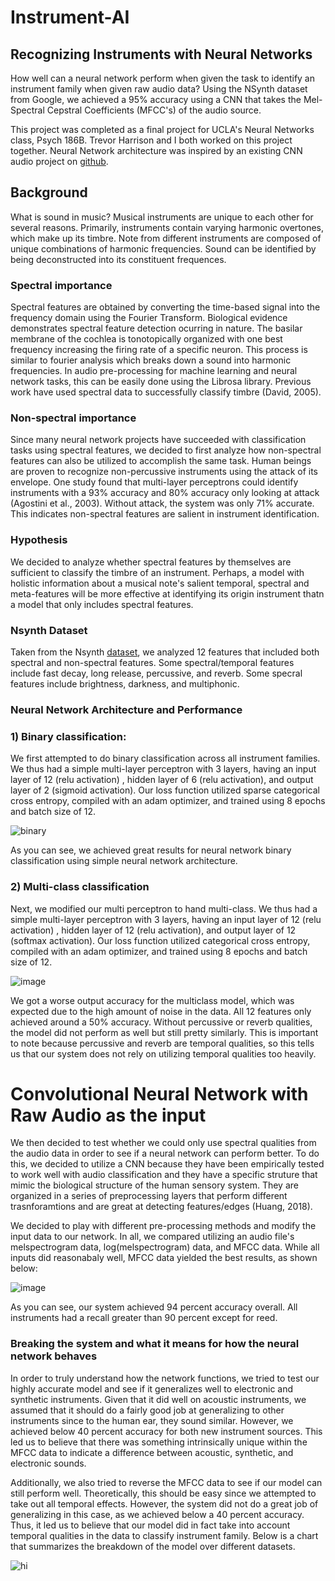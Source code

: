# Instrument-AI

## Recognizing Instruments with Neural Networks
How well can a neural network perform when given the task to identify an instrument family when given raw audio data?  Using the NSynth dataset from Google, we achieved a 95% accuracy using a CNN that takes the Mel-Spectral Cepstral Coefficients (MFCC's) of the audio source. 

This project was completed as a final project for UCLA's Neural Networks class, Psych 186B. Trevor Harrison and I both worked on this project together. Neural Network architecture was inspired by an existing CNN audio project on [github](https://github.com/mikesmales).

## Background

What is sound in music? Musical instruments are unique to each other for several reasons. Primarily, instruments contain varying harmonic overtones, which make up its timbre. Note from different instruments are composed of unique combinations of harmonic frequencies. Sound can be identified by being deconstructed into its constituent frequences.

### Spectral importance

Spectral features are obtained by converting the time-based signal into the frequency domain using the Fourier Transform. Biological evidence demonstrates spectral feature detection ocurring in nature. The basilar membrane of the cochlea is tonotopically organized with one best frequency increasing the firing rate of a specific neuron. This process is similar to fourier analysis which breaks down a sound into harmonic frequencies. In audio pre-processing for machine learning and neural network tasks, this can be easily done using the Librosa library. Previous work have used spectral data to successfully classify timbre (David, 2005).

### Non-spectral importance

Since many neural network projects have succeeded with classification tasks using spectral features, we decided to first analyze how non-spectral features can also be utilized to accomplish the same task. Human beings are proven to recognize non-percussive instruments using the attack of its envelope. One study found that multi-layer perceptrons could identify instruments with a 93% accuracy and 80% accuracy only looking at attack (Agostini et al., 2003). Without attack, the system was only 71% accurate. This indicates non-spectral features are salient in instrument identification.

### Hypothesis
We decided to analyze whether spectral features by themselves are sufficient to classify the timbre of an instrument. Perhaps, a model with holistic information about a musical note's salient temporal, spectral and meta-features will be more effective at identifying its origin instrument thatn a model that only includes spectral features. 

### Nsynth Dataset
Taken from the Nsynth [dataset](https://magenta.tensorflow.org/datasets/nsynth "NSyth dataset"), we analyzed 12 features that included both spectral and non-spectral features. Some spectral/temporal features include fast decay, long release, percussive, and reverb. Some specral features include brightness, darkness, and multiphonic.

### Neural Network Architecture and Performance

### 1) Binary classification: 

We first attempted to do binary classification across all instrument families. We thus had a simple multi-layer perceptron with 3 layers, having an input layer of 12 (relu activation) , hidden layer of 6 (relu activation), and output layer of 2 (sigmoid activation). Our loss function utilized sparse categorical cross entropy, compiled with an adam optimizer, and trained using 8 epochs and batch size of 12.

![binary](https://github.com/eglouberman/Instrument-AI/blob/master/Images/Binary_classification2.png)

As you can see, we achieved great results for neural network binary classification using simple neural network architecture.

### 2) Multi-class classification

Next, we modified our multi perceptron to hand multi-class. We thus had a simple multi-layer perceptron with 3 layers, having an input layer of 12 (relu activation) , hidden layer of 12 (relu activation), and output layer of 12 (softmax activation). Our loss function utilized categorical cross entropy, compiled with an adam optimizer, and trained using 8 epochs and batch size of 12.

![image](https://github.com/eglouberman/Instrument-AI/blob/master/Images/multiclassMLP.png)


We got a worse output accuracy for the multiclass model, which was expected due to the high amount of noise in the data. All 12 features only achieved around a 50% accuracy. Without percussive or reverb qualities, the model did not perform as well but still pretty similarly. This is important to note because percussive and reverb are temporal qualities, so this tells us that our system does not rely on utilizing temporal qualities too heavily.

# Convolutional Neural Network with Raw Audio as the input

We then decided to test whether we could only use spectral qualities from the audio data in order to see if a neural network can perform better. To do this, we decided to utilize a CNN because they have been empirically tested to work well with audio classification and they have a specific struture that mimic the biological structure of the human sensory system. They are organized in a series of preprocessing layers that perform different trasnforamtions and are great at detecting features/edges (Huang, 2018). 

We decided to play with different pre-processing methods and modify the input data to our network. In all, we compared utilizing an audio file's melspectrogram data, log(melspectrogram) data, and MFCC data. While all inputs did reasonabaly well, MFCC data yielded the best results, as shown below: 

![image](https://github.com/eglouberman/Instrument-AI/blob/master/Images/mfccs_confusion_with_title.png)

As you can see, our system achieved 94 percent accuracy overall. All instruments had a recall greater than 90 percent except for reed.


### Breaking the system and what it means for how the neural network behaves
In order to truly understand how the network functions, we tried to test our highly accurate model and see if it generalizes well to electronic and synthetic instruments. Given that it did well on acoustic instruments, we assumed that it should do a fairly good job at generalizing to other instruments since to the human ear, they sound similar. However, we achieved below 40 percent accuracy for both new instrument sources. This led us to believe that there was something intrinsically unique within the MFCC data to indicate a difference between acoustic, synthetic, and electronic sounds.

Additionally, we also tried to reverse the MFCC data to see if our model can still perform well. Theoretically, this should be easy since we attempted to take out all temporal effects. However, the system did not do a great job of generalizing in this case, as we achieved below a 40 percent accuracy. Thus, it led us to believe that our model did in fact take into account temporal qualities in the data to classify instrument family. Below is a chart that summarizes the breakdown of the model over different datasets.


<img align="middle" src="https://github.com/eglouberman/Instrument-AI/blob/master/Images/Instrument_types.png" alt="hi">




